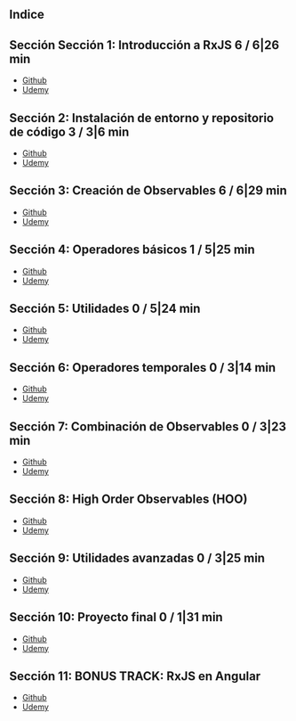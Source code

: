 ## Indice

## Sección Sección 1: Introducción a RxJS 6 / 6|26 min
- [Github](https://github.com/eacevedof/prj_js/tree/master/udemy_rxjs/sec01_contenido#por-que-rxjs)
- [Udemy](https://www.udemy.com/course/rxjs-nivel-pro/learn/lecture/13648722#questions)

## Sección 2: Instalación de entorno y repositorio de código 3 / 3|6 min
- [Github]()
- [Udemy]()




## Sección 3: Creación de Observables 6 / 6|29 min
- [Github]()
- [Udemy]()

## Sección 4: Operadores básicos 1 / 5|25 min 
- [Github]()
- [Udemy]()

## Sección 5: Utilidades 0 / 5|24 min
- [Github]()
- [Udemy]()

## Sección 6: Operadores temporales 0 / 3|14 min 
- [Github]()
- [Udemy]()

## Sección 7: Combinación de Observables 0 / 3|23 min
- [Github]()
- [Udemy]()

## Sección 8: High Order Observables (HOO)
- [Github]()
- [Udemy]()

## Sección 9: Utilidades avanzadas 0 / 3|25 min 
- [Github]()
- [Udemy]()

## Sección 10: Proyecto final 0 / 1|31 min
- [Github]()
- [Udemy]()

## Sección 11: BONUS TRACK: RxJS en Angular
- [Github]()
- [Udemy]()

